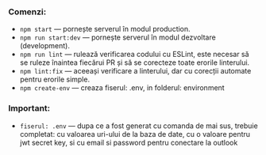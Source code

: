 ### Comenzi:

- `npm start` &mdash; pornește serverul în modul production.
- `npm run start:dev` &mdash; pornește serverul în modul dezvoltare (development).
- `npm run lint` &mdash; rulează verificarea codului cu ESLint, este necesar să se ruleze înaintea fiecărui PR și să se corecteze toate erorile linterului.
- `npm lint:fix` &mdash; aceeași verificare a linterului, dar cu corecții automate pentru erorile simple.
- `npm create-env` &mdash; creaza fiserul: .env, in folderul: environment

### Important:

- `fiserul: .env` &mdash; dupa ce a fost generat cu comanda de mai sus, trebuie completat: cu valoarea uri-ului de la baza de date, cu o valoare pentru jwt secret key, si cu email si password pentru conectare la outlook
